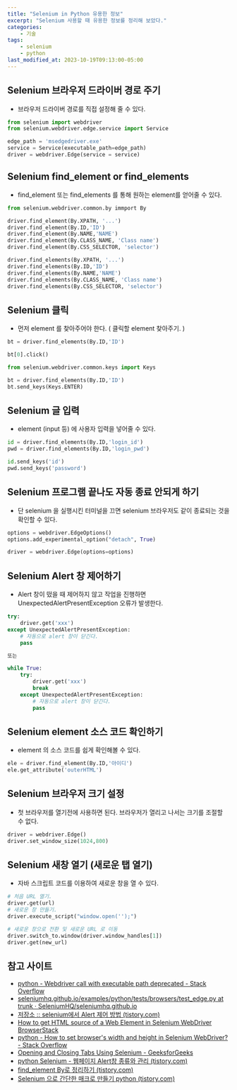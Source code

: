 ```yaml
---
title: "Selenium in Python 유용한 정보"
excerpt: "Selenium 사용할 때 유용한 정보를 정리해 보았다."
categories:
    - 기술
tags:
    - selenium
    - python
last_modified_at: 2023-10-19T09:13:00-05:00
---
```


## Selenium 브라우저 드라이버 경로 주기

- 브라우저 드라이버 경로를 직접 설정해 줄 수 있다.

```python
from selenium import webdriver
from selenium.webdriver.edge.service import Service

edge_path = 'msedgedriver.exe'
service = Service(executable_path=edge_path)
driver = webdriver.Edge(service = service)
```

## Selenium find_element or find_elements
- find_element 또는 find_elements 를 통해 원하는 element를 얻어줄 수 있다.

```python
from selenium.webdriver.common.by immport By

driver.find_element(By.XPATH, '...')
driver.find_element(By.ID,'ID')
driver.find_element(By.NAME,'NAME')
driver.find_element(By.CLASS_NAME, 'Class name')
driver.find_element(By.CSS_SELECTOR, 'selector')

driver.find_elements(By.XPATH, '...')
driver.find_elements(By.ID,'ID')
driver.find_elements(By.NAME,'NAME')
driver.find_elements(By.CLASS_NAME, 'Class name')
driver.find_elements(By.CSS_SELECTOR, 'selector')
```


## Selenium 클릭
- 먼저 element 를 찾아주어야 한다. ( 클릭할 element 찾아주기. )

```python
bt = driver.find_elements(By.ID,'ID')

bt[0].click()
```

```python
from selenium.webdriver.common.keys import Keys

bt = driver.find_elements(By.ID,'ID')
bt.send_keys(Keys.ENTER)
```


## Selenium 글 입력
- element (input 등) 에 사용자 입력을 넣어줄 수 있다.

```python
id = driver.find_elements(By.ID,'login_id')
pwd = driver.find_elements(By.ID,'login_pwd')

id.send_keys('id')
pwd.send_keys('password')
```

## Selenium 프로그램 끝나도 자동 종료 안되게 하기

- 단 selenium 을 실행시킨 터미널을 끄면 selenium 브라우저도 같이 종료되는 것을 확인할 수 있다.

```python
options = webdriver.EdgeOptions()
options.add_experimental_option("detach", True)

driver = webdriver.Edge(options=options)
```

## Selenium Alert 창 제어하기

- Alert 창이 떴을 때 제어하지 않고 작업을 진행하면 UnexpectedAlertPresentException 오류가 발생한다.

```python
try:
	driver.get('xxx')
except UnexpectedAlertPresentException:
	# 자동으로 alert 창이 닫긴다.
	pass

또는

while True:
	try:
		driver.get('xxx')
		break
	except UnexpectedAlertPresentException:
		# 자동으로 alert 창이 닫긴다.
		pass
```

## Selenium element 소스 코드 확인하기

- element 의 소스 코드를 쉽게 확인해볼 수 있다.

```python
ele = driver.find_element(By.ID,'아이디')
ele.get_attribute('outerHTML')
```

## Selenium 브라우저 크기 설정

- 첫 브라우저를 열기전에 사용하면 된다. 브라우저가 열리고 나서는 크기를 조절할 수 없다.

```python
driver = webdriver.Edge()
driver.set_window_size(1024,800)
```


## Selenium 새창 열기 (새로운 탭 열기)

- 자바 스크립트 코드를 이용하여 새로운 창을 열 수 있다.

```python
# 처음 URL 열기.
driver.get(url)
# 새로운 창 만들기.
driver.execute_script("window.open('');")

# 새로운 창으로 전환 및 새로운 URL 로 이동
driver.switch_to.window(driver.window_handles[1])
driver.get(new_url)
```


## 참고 사이트

- [python - Webdriver call with executable path deprecated - Stack Overflow](https://stackoverflow.com/questions/70886308/webdriver-call-with-executable-path-deprecated)
- [seleniumhq.github.io/examples/python/tests/browsers/test_edge.py at trunk · SeleniumHQ/seleniumhq.github.io](https://github.com/SeleniumHQ/seleniumhq.github.io/blob/trunk//examples/python/tests/browsers/test_edge.py#L54)
- [저장소 :: selenium에서 Alert 제어 방법 (tistory.com)](https://yukifox.tistory.com/entry/selenium%EC%97%90%EC%84%9C-Alert-%EC%A0%9C%EC%96%B4-%EB%B0%A9%EB%B2%95)
- [How to get HTML source of a Web Element in Selenium WebDriver BrowserStack](https://www.browserstack.com/guide/get-html-source-of-web-element-in-selenium-webdriver)
- [python - How to set browser's width and height in Selenium WebDriver? - Stack Overflow](https://stackoverflow.com/questions/15397483/how-to-set-browsers-width-and-height-in-selenium-webdriver)
- [Opening and Closing Tabs Using Selenium - GeeksforGeeks](https://www.geeksforgeeks.org/opening-and-closing-tabs-using-selenium/)
- [python Selenium - 웹페이지 Alert창 종류와 관리 (tistory.com)](https://couplewith.tistory.com/448)
- [find_element By로 정리하기 (tistory.com)](https://dejavuqa.tistory.com/109)
- [Selenium 으로 간단한 매크로 만들기 python (tistory.com)](https://ssamko.tistory.com/9)